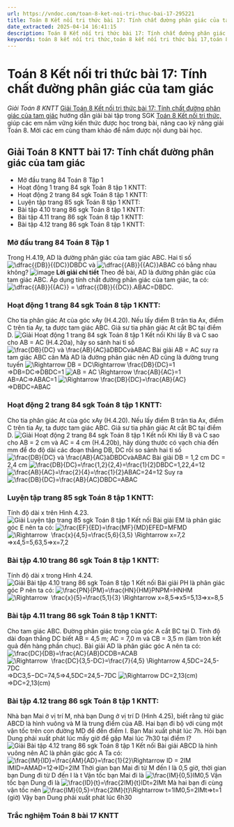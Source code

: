 ```yaml
---
url: https://vndoc.com/toan-8-ket-noi-tri-thuc-bai-17-295221
title: Toán 8 Kết nối tri thức bài 17: Tính chất đường phân giác của tam giác - Giải Toán 8 KNTT - VnDoc.com
date_extracted: 2025-04-14 16:41:15
description: Toán 8 Kết nối tri thức bài 17: Tính chất đường phân giác của tam giác được VnDoc biên soạn lời giải nhằm giúp các em nắm được nội dung bài Tính chất đường phân giác của tam giác, Toán 8 sách Kết nối tri thức. Mời các em tham khảo lời giải
keywords: toán 8 kết nối tri thức,toán 8 kết nối tri thức bài 17,toán 8 kết nối tri thức bài Tính chất đường phân giác của tam giác,toán lớp 8 kết nối tri thức,giải toán 8 kết nối tri thức,giải sgk toán 8 kết nối tri thức,sgk toán 8 kết nối tri thức với cuộc sống,sách giáo khoa toán 8 kết nối tri thức,toán 8 kết nối tri thức với cuộc sống,toán 8 Tính chất đường phân giác của tam giác,toán 8 kntt,giải toán 8 kntt,giải toán 8 kntt bài 17,bài 17 tính chất đường phân giác của tam giác
---
```


# Toán 8 Kết nối tri thức bài 17: Tính chất đường phân giác của tam giác
 _Giải Toán 8 KNTT_
[Giải Toán 8 Kết nối tri thức bài 17: Tính chất đường phân giác của tam giác](<https://vndoc.com/toan-8-ket-noi-tri-thuc-bai-17-295221>) hướng dẫn giải bài tập trong SGK [Toán 8 Kết nối tri thức,](<https://vndoc.com/toan-8-ket-noi-tri-thuc>) giúp các em nắm vững kiến thức được học trong bài, nâng cao kỹ năng giải Toán 8. Mời các em cùng tham khảo để nắm được nội dung bài học.
## Giải Toán 8 KNTT bài 17: Tính chất đường phân giác của tam giác
  * Mở đầu trang 84 Toán 8 Tập 1
  * Hoạt động 1 trang 84 sgk Toán 8 tập 1 KNTT: 
  * Hoạt động 2 trang 84 sgk Toán 8 tập 1 KNTT: 
  * Luyện tập trang 85 sgk Toán 8 tập 1 KNTT: 
  * Bài tập 4.10 trang 86 sgk Toán 8 tập 1 KNTT: 
  * Bài tập 4.11 trang 86 sgk Toán 8 tập 1 KNTT: 
  * Bài tập 4.12 trang 86 sgk Toán 8 tập 1 KNTT: 

### **Mở đầu trang 84 Toán 8 Tập 1**
Trong H.4.19, AD là đường phân giác của tam giác ABC. Hai tỉ số ![\\dfrac{{DB}}{{DC}}](https://i.vdoc.vn/data/image/blank.png)DBDC và ![\\dfrac{{AB}}{{AC}}](https://i.vdoc.vn/data/image/blank.png)ABAC có bằng nhau không?
![image](https://i.vdoc.vn/data/image/2023/11/14/capture-30.png)
**Lời giải chi tiết**
Theo đề bài, AD là đường phân giác của tam giác ABC.
Áp dụng tính chất đường phân giác của tam giác, ta có: ![\\dfrac{{AB}}{{AC}} = \\dfrac{{DB}}{{DC}}.](https://i.vdoc.vn/data/image/blank.png)ABAC=DBDC.
### **Hoạt động 1 trang 84 sgk Toán 8 tập 1 KNTT:**
Cho tia phân giác At của góc xAy \(H.4.20\). Nếu lấy điểm B trân tia Ax, điểm C trên tia Ay, ta được tam giác ABC. Giả sư tia phân giác At cắt BC tại điểm D.
![Giải Hoạt động 1 trang 84 sgk Toán 8 tập 1 Kết nối](https://i.vdoc.vn/data/image/2023/04/24/anh-1-8.png)
Khi lấy B và C sao cho AB = AC \(H.4.20a\), hãy so sánh hai tỉ số ![\\frac{DB}{DC} và \\frac{AB}{AC}](https://i.vdoc.vn/data/image/blank.png)àDBDCvàABAC
Bài giải
AB = AC suy ra tam giác ABC cân
Mà AD là đường phân giác nên AD cũng là đường trung tuyến
![\\Rightarrow DB = DC\\Rightarrow \\frac{DB}{DC}=1](https://i.vdoc.vn/data/image/blank.png)⇒DB=DC⇒DBDC=1
![AB = AC \\Rightarrow \\frac{AB}{AC}=1](https://i.vdoc.vn/data/image/blank.png)AB=AC⇒ABAC=1
![\\Rightarrow \\frac{DB}{DC}=\\frac{AB}{AC}](https://i.vdoc.vn/data/image/blank.png)⇒DBDC=ABAC
### **Hoạt động 2 trang 84 sgk Toán 8 tập 1 KNTT:**
Cho tia phân giác At của góc xAy \(H.4.20\). Nếu lấy điểm B trân tia Ax, điểm C trên tia Ay, ta được tam giác ABC. Giả sư tia phân giác At cắt BC tại điểm D.
![Giải Hoạt động 2 trang 84 sgk Toán 8 tập 1 Kết nối](https://i.vdoc.vn/data/image/2023/04/24/anh-1-9.png)
Khi lấy B và C sao cho AB = 2 cm và AC = 4 cm \(H.4.20b\), hãy dùng thước có vạch chia đến mm để đo độ dài các đoạn thẳng DB, DC rồi so sánh hai tỉ số ![\\frac{DB}{DC} và \\frac{AB}{AC}](https://i.vdoc.vn/data/image/blank.png)àDBDCvàABAC
Bài giải
DB = 1,2 cm
DC = 2,4 cm
![\\frac{DB}{DC}=\\frac{1,2}{2,4}=\\frac{1}{2}](https://i.vdoc.vn/data/image/blank.png)DBDC=1,22,4=12
![\\frac{AB}{AC}=\\frac{2}{4}=\\frac{1}{2}](https://i.vdoc.vn/data/image/blank.png)ABAC=24=12
Suy ra ![\\frac{DB}{DC}=\\frac{AB}{AC}](https://i.vdoc.vn/data/image/blank.png)DBDC=ABAC
### **Luyện tập trang 85 sgk Toán 8 tập 1 KNTT:**
Tính độ dài x trên Hình 4.23.
![Giải Luyện tập trang 85 sgk Toán 8 tập 1 Kết nối](https://i.vdoc.vn/data/image/2023/04/24/anh-1-10.png)
Bài giải
EM là phân giác góc E nên ta có: ![\\frac{EF}{ED}=\\frac{MF}{MD}](https://i.vdoc.vn/data/image/blank.png)EFED=MFMD
![\\Rightarrow  \\frac{x}{4,5}=\\frac{5,6}{3,5} \\Rightarrow x=7,2](https://i.vdoc.vn/data/image/blank.png)⇒x4,5=5,63,5⇒x=7,2
### **Bài tập 4.10 trang 86 sgk Toán 8 tập 1 KNTT:**
Tính độ dài x trong Hình 4.24.
![Giải Bài tập 4.10 trang 86 sgk Toán 8 tập 1 Kết nối](https://i.vdoc.vn/data/image/2023/04/24/anh-1-11.png)
Bài giải
PH là phân giác góc P nên ta có: ![\\frac{PN}{PM}=\\frac{HN}{HM}](https://i.vdoc.vn/data/image/blank.png)PNPM=HNHM
![\\Rightarrow  \\frac{x}{5}=\\frac{5,1}{3} \\Rightarrow x=8,5](https://i.vdoc.vn/data/image/blank.png)⇒x5=5,13⇒x=8,5
### **Bài tập 4.11 trang 86 sgk Toán 8 tập 1 KNTT:**
Cho tam giác ABC. Đường phân giác trong của góc A cắt BC tại D. Tính độ dài đoạn thẳng DC biết AB = 4,5 m; AC = 7,0 m và CB = 3,5 m \(làm tròn kết quả đến hàng phần chục\).
Bài giải
AD là phân giác góc A nên ta có: ![\\frac{DC}{DB}=\\frac{AC}{AB}](https://i.vdoc.vn/data/image/blank.png)DCDB=ACAB
![\\Rightarrow  \\frac{DC}{3,5-DC}=\\frac{7}{4,5} \\Rightarrow 4,5DC=24,5-7DC](https://i.vdoc.vn/data/image/blank.png)⇒DC3,5−DC=74,5⇒4,5DC=24,5−7DC
![\\Rightarrow DC=2,13\(cm\)](https://i.vdoc.vn/data/image/blank.png)⇒DC=2,13\(cm\)
### **Bài tập 4.12 trang 86 sgk Toán 8 tập 1 KNTT:**
Nhà bạn Mai ở vị trí M, nhà bạn Dung ở vị trí D \(Hình 4.25\), biết rằng tứ giác ABCD là hình vuông và M là trung điểm của AB. Hai bạn đi bộ với cùng một vận tốc trên con đường MD để đến điểm I. Bạn Mai xuất phát lúc 7h. Hỏi bạn Dung phải xuất phát lúc mấy giờ để gặp Mai lúc 7h30 tại điểm I?
![Giải Bài tập 4.12 trang 86 sgk Toán 8 tập 1 Kết nối](https://i.vdoc.vn/data/image/2023/04/24/anh-1-12.png)
Bài giải
ABCD là hình vuông nên AC là phân giác góc A
Ta có: ![\\frac{IM}{ID}=\\frac{AM}{AD}=\\frac{1}{2}\\Rightarrow ID = 2IM](https://i.vdoc.vn/data/image/blank.png)IMID=AMAD=12⇒ID=2IM
Thời gian bạn Mai đi từ M đến I là 0,5 giờ, thời gian bạn Dung đi từ D đến I là t
Vận tốc bạn Mai đi là ![\\frac{IM}{0,5}](https://i.vdoc.vn/data/image/blank.png)IM0,5
Vận tốc bạn Dung đi là ![\\frac{ID}{t}=\\frac{2IM}{t}](https://i.vdoc.vn/data/image/blank.png)IDt=2IMt
Mà hai bạn đi cùng vận tốc nên ![\\frac{IM}{0,5}=\\frac{2IM}{t}\\Rightarrow t=1](https://i.vdoc.vn/data/image/blank.png)IM0,5=2IMt⇒t=1 \(giờ\)
Vậy bạn Dung phải xuất phát lúc 6h30
### Trắc nghiệm Toán 8 bài 17 KNTT
